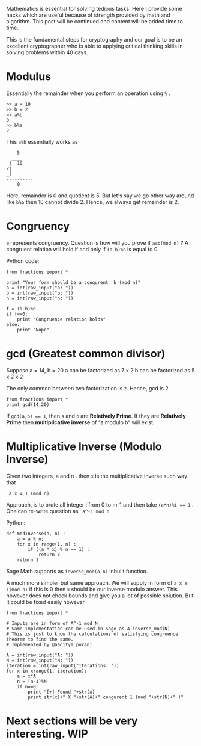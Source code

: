 Mathematics is essential for solving tedious tasks. Here I provide some hacks which are useful because of strength provided by math and algorithm. This post will be continued and content will be added time to time. 

This is the fundamental steps for cryptography and our goal is to be an excellent cryptographer who is able to applying critical thinking skills in solving problems within 40 days. 

# Modulus
Essentially the remainder when you perform an operation using `%` . 
```
>> a = 10
>> b = 2
>> a%b 
0
>> b%a
2
```

This `a%b` essentially works as
```
    5
  ____
 |  10
2|
_|
----------
    0
```
Here, remainder is 0 and quotient is 5. But let's say we go other way around like `b%a` then 10 cannot divide 2. Hence, we always get remainder is 2.

# Congruency
`≅` represents congruency. Question is how will you prove if `a≅b(mod n)` ?
A congruent relation will hold if and only if `(a-b)%n` is equal to 0.

Python code:
```
from fractions import *

print "Your form should be a congurent  b (mod n)"
a = int(raw_input("a: "))
b = int(raw_input("b: "))
n = int(raw_input("n: "))

f = (a-b)%n
if f==0:
	print "Congruence relation holds"
else:
	print "Nope"
```

#  gcd (Greatest common divisor)
Suppose a = 14, b = 20
a can be factorized as 7 x 2
b can be factorized as 5 x 2 x 2

The only common between two factorization is `2`. Hence, gcd is 2

```
from fractions import *
print gcd(14,20)
```

If `gcd(a,b) == 1`, then `a` and `b` are **Relatively Prime**.
If they are **Relatively Prime** then **multiplicative inverse** of “a modulo b” will exist.

# Multiplicative Inverse (Modulo Inverse)
Given two integers, a and n . then `x` is the multiplicative inverse such way that
```
 a x ≡ 1 (mod n) 
```

Approach, is to brute all integer i from 0 to m-1 and then take `(a*n)%i == 1` . One can re-write question as 
` a^-1 mod n`

Python:
```
def modInverse(a, n) : 
    a = a % n; 
    for x in range(1, n) : 
        if ((a * x) % n == 1) : 
            return x 
    return 1
```

Sage Math supports as `inverse_mod(a,n)` inbuilt function.

A much more simpler but same approach. We will supply in form of  `a x ≡ 1(mod n)` if this is 0 then `x` should be our inverse modulo answer. This however does not check bounds and give you a lot of possible solution. But it could be fixed easily however.

```
from fractions import *

# Inputs are in form of A^-1 mod N
# Same implementation can be used in Sage as A.inverse_mod(N)
# This is just to know the calculations of satisfying congruence theorem to find the same.
# Implemented by @aaditya_purani

A = int(raw_input("A: "))
N = int(raw_input("N: "))
iteration = int(raw_input("Iterations: "))
for x in xrange(1, iteration):
    a = x*A
    n = (a-1)%N
    if n==0:
        print "[+] Found "+str(x)
        print str(x)+" X "+str(A)+" congurent 1 (mod "+str(N)+" )"
```

# Next sections will be very interesting. WIP
